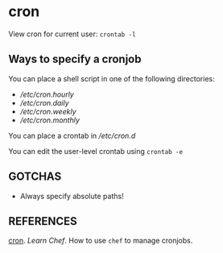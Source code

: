 cron
====

View cron for current user: `crontab -l`

## Ways to specify a cronjob

You can place a shell script in one of the following directories:
- _/etc/cron.hourly_
- _/etc/cron.daily_
- _/etc/cron.weekly_
- _/etc/cron.monthly_

You can place a crontab in _/etc/cron.d_

You can edit the user-level crontab using `crontab -e`

## GOTCHAS

- Always specify absolute paths!

## REFERENCES

[cron](https://docs.chef.io/resource_cron.html). _Learn Chef_. How to use `chef` to manage cronjobs.